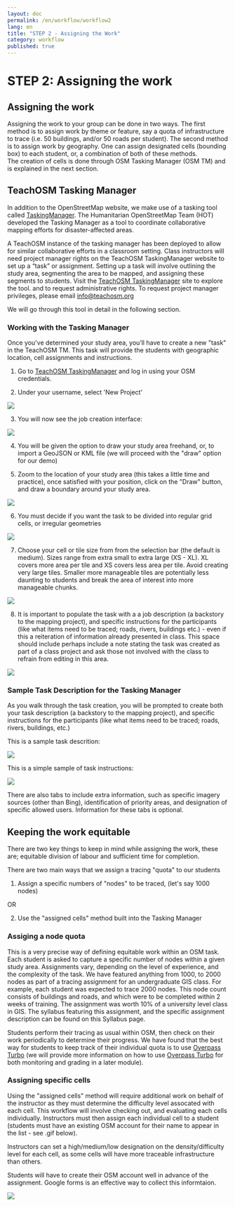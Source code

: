 ```yaml
---
layout: doc
permalink: /en/workflow/workflow2
lang: en
title: "STEP 2 - Assigning the Work"
category: workflow
published: true
---
```


# STEP 2: Assigning the work

## Assigning the work

Assigning the work to your group can be done in two ways. The first method is to assign work by theme or feature, say a quota of infrastructure to trace (i.e. 50 buildings, and/or 50 roads per student). The second method is to assign work by geography. One can assign designated cells (bounding box) to each student, or, a combination of both of these methods.  
The creation of cells is done through OSM Tasking Manager (OSM TM) and is explained in the next section. 

## TeachOSM Tasking Manager
In addition to the OpenStreetMap website, we make use of a tasking tool called [TaskingManager](http://tasks.teachosm.org). The Humanitarian OpenStreetMap Team (HOT) developed the Tasking Manager as a tool to coordinate collaborative mapping efforts for disaster-affected areas. 

A TeachOSM instance of the tasking manager has been deployed to allow for similar collaborative efforts in a classroom setting. Class instructors will need project manager rights on the TeachOSM TaskingManager website to set up a “task” or assignment. Setting up a task will involve outlining the study area, segmenting the area to be mapped, and assigning these segments to students. Visit the [TeachOSM TaskingManager](http://tasks.teachosm.org/) site to explore the tool. and to request administrative rights. To request project manager privileges, please email info@teachosm.org

We will go through this tool in detail in the following section.

### Working with the Tasking Manager
Once you've determined your study area, you’ll have to create a new "task" in the TeachOSM TM.  This task will provide the students with geographic location, cell assignments and instructions.  

1. Go to [TeachOSM TaskingManager](http://tasks.teachosm.org/) and log in using your OSM credentials.

2. Under your username, select 'New Project' 

<img src="/img/create_a_project.gif" /> 

3. You will now see the job creation interface: 

<img src="/img/teachtm_newproject.png" />

4. You will be given the option to draw your study area freehand, or, to import a GeoJSON or KML file (we will proceed with the "draw" option for our demo)

5. Zoom to the location of your study area (this takes a little time and practice), once satisfied with your position, click on the "Draw" button, and draw a boundary around your study area.

<img src="/img/draw_a_task.gif" />

6. You must decide if you want the task to be divided into regular grid cells, or irregular geometries

<img src="/img/task_geometry.png" />

7. Choose your cell or tile size from from the selection bar (the default is medium).  Sizes range from extra small to extra large (XS - XL). XL covers more area per tile and XS covers less area per tile.  Avoid creating very large tiles. Smaller more manageable tiles are potentially less daunting to students and break the area of interest into more manageable chunks. 

<img src="/img/task_size.gif" />

8. It is important to populate the task with a a job description (a backstory to the mapping project), and specific instructions for the participants (like what items need to be traced; roads, rivers, buildings etc.) - even if this a reiteration of information already presented in class.  This space should include perhaps include a note stating the task was created as part of a class project and ask those not involved with the class to refrain from editing in this area.  


<img src="/img/task_desc_mo.png" />


### Sample Task Description for the Tasking Manager
As you walk through the task creation, you will be prompted to create both your task description (a backstory to the mapping project), and specific instructions for the participants (like what items need to be traced; roads, rivers, buildings, etc.)

This is a sample task descrition:


<img src="/img/prep_task_desc_mo.png" />


This is a simple sample of task instructions:


<img src="/img/prep_task_instr_mo.png" />


There are also tabs to include extra information, such as specific imagery sources (other than Bing), identification of priority areas, and designation of specific allowed users. Information for these tabs is optional. 


## Keeping the work equitable
There are two key things to keep in mind while assigning the work, these are; equitable division of labour and sufficient time for completion.  

There are two main ways that we assign a tracing "quota" to our students 

1) Assign a specific numbers of "nodes" to be traced, (let's say 1000 nodes) 

OR 

2) Use the "assigned cells" method built into the Tasking Manager

### Assiging a node quota
This is a very precise way of defining equitable work within an OSM task. Each student is asked to capture a specific number of nodes within a given study area. Assignments vary, depending on the level of experience, and the complexity of the task. We have featured anything from 1000, to 2000 nodes as part of a tracing assignment for an undergraduate GIS class.
For example, each student was expected to trace 2000 nodes. This node count consists of buildings and roads, and which were to be completed within 2 weeks of training. The assignment was worth 10% of a university level class in GIS. The syllabus featuring this assignment, and the specific assignment description can be found on this Syllabus page.

Students perform their tracing as usual within OSM, then check on their work periodically to determine their progress. We have found that the best way for students to keep track of their individual quota is to use [Overpass Turbo](http://overpass-turbo.eu/) (we will provide more information on how to use [Overpass Turbo](http://overpass-turbo.eu/) for both monitoring and grading in a later module).

### Assigning specific cells
Using the "assigned cells" method will require additional work on behalf of the instructor as they must determine the difficulty level assocated with each cell. This workflow will involve checking out, and evaluating each cells individually.  Instructors must then assign each individual cell to a student (students must have an existing OSM account for their name to appear in the list - see .gif below). 

Instructors can set a high/medium/low designation on the density/difficulty level for each cell, as some cells will have more traceable infrastructure than others.  

Students will have to create their OSM account well in advance of the assignment.  Google forms is an effective way to collect this informtaion.



<img src="/img/assign_difficulty_mapper.gif" />





